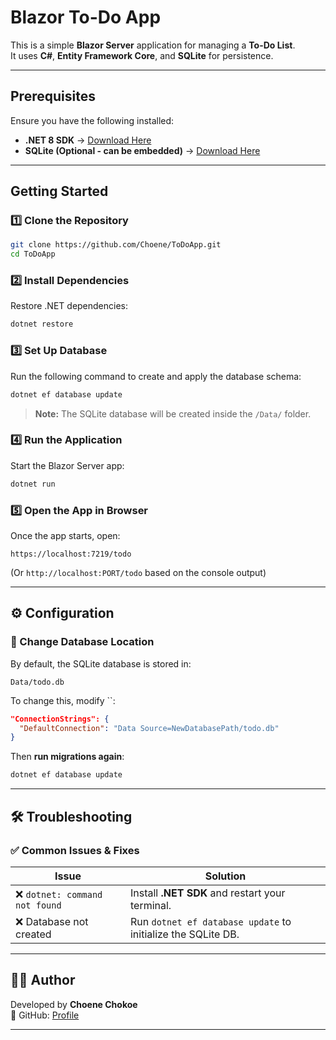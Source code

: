 # Blazor To-Do App

This is a simple **Blazor Server** application for managing a **To-Do List**.\
It uses **C#**, **Entity Framework Core**, and **SQLite** for persistence.


---

## Prerequisites

Ensure you have the following installed:

- **.NET 8 SDK** → [Download Here](https://dotnet.microsoft.com/en-us/download/dotnet/8.0)
- **SQLite (Optional - can be embedded)** → [Download Here](https://www.sqlite.org/download.html)

---

## Getting Started

### **1️⃣ Clone the Repository**

```sh
git clone https://github.com/Choene/ToDoApp.git
cd ToDoApp
```

### **2️⃣ Install Dependencies**

Restore .NET dependencies:

```sh
dotnet restore
```

### **3️⃣ Set Up Database**

Run the following command to create and apply the database schema:

```sh
dotnet ef database update
```

> **Note:** The SQLite database will be created inside the `/Data/` folder.

### **4️⃣ Run the Application**

Start the Blazor Server app:

```sh
dotnet run
```

### **5️⃣ Open the App in Browser**

Once the app starts, open:

```
https://localhost:7219/todo
```

(Or `http://localhost:PORT/todo` based on the console output)

---

## ⚙️ Configuration

### **📌 Change Database Location**

By default, the SQLite database is stored in:

```
Data/todo.db
```

To change this, modify ``:

```json
"ConnectionStrings": {
  "DefaultConnection": "Data Source=NewDatabasePath/todo.db"
}
```

Then **run migrations again**:

```sh
dotnet ef database update
```

---

## 🛠 Troubleshooting

### **✅ Common Issues & Fixes**

| Issue                         | Solution                                                     |
| ----------------------------- | ------------------------------------------------------------ |
| ❌ `dotnet: command not found` | Install **.NET SDK** and restart your terminal.              |
| ❌ Database not created        | Run `dotnet ef database update` to initialize the SQLite DB. |

---

## 👨‍💻 Author

Developed by **Choene Chokoe**\
🔗 GitHub: [Profile](https://github.com/choene)

---

